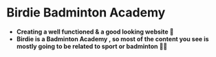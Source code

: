 # Birdie Badminton Academy

- **Creating a well functioned & a good looking website 🎯**
- **Birdie is a Badminton Academy , so most of the content you see is mostly going to be related to sport or badminton 🏸🏃‍**